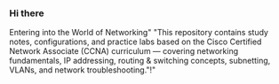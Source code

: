 ### Hi there
<p allign="justify">Entering into the World of Networking"
"This repository contains study notes, configurations, and practice labs based on the Cisco Certified Network Associate (CCNA) curriculum — covering networking fundamentals, IP addressing, routing & switching concepts, subnetting, VLANs, and network troubleshooting."!"</p>
